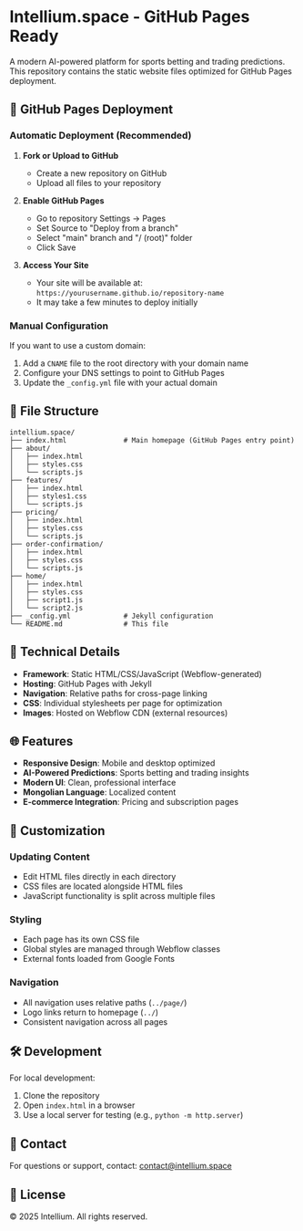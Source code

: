 # Intellium.space - GitHub Pages Ready

A modern AI-powered platform for sports betting and trading predictions. This repository contains the static website files optimized for GitHub Pages deployment.

## 🚀 GitHub Pages Deployment

### Automatic Deployment (Recommended)

1. **Fork or Upload to GitHub**
   - Create a new repository on GitHub
   - Upload all files to your repository

2. **Enable GitHub Pages**
   - Go to repository Settings → Pages
   - Set Source to "Deploy from a branch"
   - Select "main" branch and "/ (root)" folder
   - Click Save

3. **Access Your Site**
   - Your site will be available at: `https://yourusername.github.io/repository-name`
   - It may take a few minutes to deploy initially

### Manual Configuration

If you want to use a custom domain:

1. Add a `CNAME` file to the root directory with your domain name
2. Configure your DNS settings to point to GitHub Pages
3. Update the `_config.yml` file with your actual domain

## 📁 File Structure

```
intellium.space/
├── index.html              # Main homepage (GitHub Pages entry point)
├── about/
│   ├── index.html
│   ├── styles.css
│   └── scripts.js
├── features/
│   ├── index.html
│   ├── styles1.css
│   └── scripts.js
├── pricing/
│   ├── index.html
│   ├── styles.css
│   └── scripts.js
├── order-confirmation/
│   ├── index.html
│   ├── styles.css
│   └── scripts.js
├── home/
│   ├── index.html
│   ├── styles.css
│   ├── script1.js
│   └── script2.js
├── _config.yml             # Jekyll configuration
└── README.md               # This file
```

## 🔧 Technical Details

- **Framework**: Static HTML/CSS/JavaScript (Webflow-generated)
- **Hosting**: GitHub Pages with Jekyll
- **Navigation**: Relative paths for cross-page linking
- **CSS**: Individual stylesheets per page for optimization
- **Images**: Hosted on Webflow CDN (external resources)

## 🌐 Features

- **Responsive Design**: Mobile and desktop optimized
- **AI-Powered Predictions**: Sports betting and trading insights
- **Modern UI**: Clean, professional interface
- **Mongolian Language**: Localized content
- **E-commerce Integration**: Pricing and subscription pages

## 📝 Customization

### Updating Content
- Edit HTML files directly in each directory
- CSS files are located alongside HTML files
- JavaScript functionality is split across multiple files

### Styling
- Each page has its own CSS file
- Global styles are managed through Webflow classes
- External fonts loaded from Google Fonts

### Navigation
- All navigation uses relative paths (`../page/`)
- Logo links return to homepage (`../`)
- Consistent navigation across all pages

## 🛠 Development

For local development:

1. Clone the repository
2. Open `index.html` in a browser
3. Use a local server for testing (e.g., `python -m http.server`)

## 📧 Contact

For questions or support, contact: contact@intellium.space

## 📄 License

© 2025 Intellium. All rights reserved. 